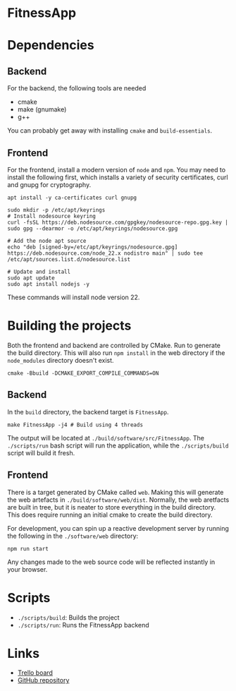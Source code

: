 FitnessApp
==========

# Dependencies
## Backend
For the backend, the following tools are needed
- cmake
- make (gnumake)
- g++

You can probably get away with installing `cmake` and `build-essentials`.

## Frontend

For the frontend, install a modern version of `node` and `npm`. You may need to install the following first, which installs a variety of security certificates, curl and gnupg for cryptography.

``` shell
apt install -y ca-certificates curl gnupg
```


``` shell
sudo mkdir -p /etc/apt/keyrings
# Install nodesource keyring
curl -fsSL https://deb.nodesource.com/gpgkey/nodesource-repo.gpg.key | sudo gpg --dearmor -o /etc/apt/keyrings/nodesource.gpg

# Add the node apt source
echo "deb [signed-by=/etc/apt/keyrings/nodesource.gpg] https://deb.nodesource.com/node_22.x nodistro main" | sudo tee /etc/apt/sources.list.d/nodesource.list

# Update and install
sudo apt update
sudo apt install nodejs -y
```

These commands will install node version 22.

# Building the projects
Both the frontend and backend are controlled by CMake. Run to generate the build directory. This will also run `npm install` in the web directory if the `node_modules` directory doesn't exist.
``` shell
cmake -Bbuild -DCMAKE_EXPORT_COMPILE_COMMANDS=ON
```

## Backend
In the `build` directory, the backend target is `FitnessApp`.
``` shell
make FitnessApp -j4 # Build using 4 threads
```

The output will be located at `./build/software/src/FitnessApp`. The `./scripts/run` bash script will run the application, while the `./scripts/build` script will build it fresh.

## Frontend
There is a target generated by CMake called `web`. Making this will generate the web artefacts in `./build/software/web/dist`. Normally, the web aretfacts are built in tree, but it is neater to store everything in the build directory. This does require running an initial cmake to create the build directory.

For development, you can spin up a reactive development server by running the following in the `./software/web` directory:

``` shell
npm run start
```

Any changes made to the web source code will be reflected instantly in your browser.

# Scripts
- `./scripts/build`: Builds the project
- `./scripts/run`: Runs the FitnessApp backend

# Links
- [Trello board](https://trello.com/b/AKvoW8oG/fitness-app)
- [GitHub repository](https://github.com/PrimeStrength/FitnessApp)
